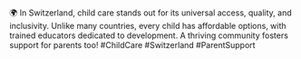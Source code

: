 🌍 In Switzerland, child care stands out for its universal access, quality, and inclusivity. Unlike many countries, every child has affordable options, with trained educators dedicated to development. A thriving community fosters support for parents too! #ChildCare #Switzerland #ParentSupport